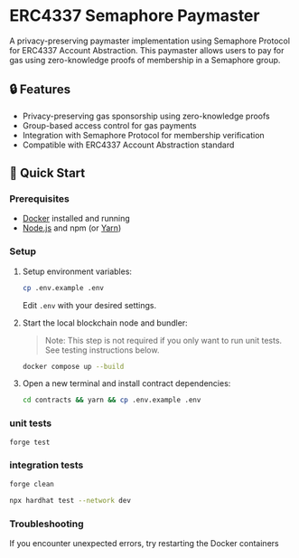 # ERC4337 Semaphore Paymaster

A privacy-preserving paymaster implementation using Semaphore Protocol for ERC4337 Account Abstraction. This paymaster allows users to pay for gas using zero-knowledge proofs of membership in a Semaphore group.

## 🔒 Features

- Privacy-preserving gas sponsorship using zero-knowledge proofs
- Group-based access control for gas payments
- Integration with Semaphore Protocol for membership verification
- Compatible with ERC4337 Account Abstraction standard

## 🚀 Quick Start

### Prerequisites

- [Docker](https://www.docker.com/) installed and running
- [Node.js](https://nodejs.org/) and npm (or [Yarn](https://yarnpkg.com/))

### Setup

1. Setup environment variables:

   ```bash
   cp .env.example .env
   ```

   Edit `.env` with your desired settings.

2. Start the local blockchain node and bundler:

   > Note: This step is not required if you only want to run unit tests. See testing instructions below.

   ```bash
   docker compose up --build
   ```

3. Open a new terminal and install contract dependencies:

   ```bash
   cd contracts && yarn && cp .env.example .env
   ```

### unit tests

```bash
forge test
```

### integration tests

```bash
forge clean
```

```bash
npx hardhat test --network dev
```

### Troubleshooting

If you encounter unexpected errors, try restarting the Docker containers
